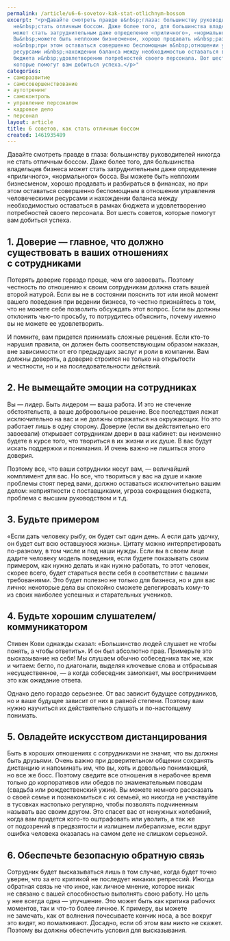 ```yaml
---
permalink: /article/u6-6-sovetov-kak-stat-otlichnym-bossom
excerpt: "<p>Давайте смотреть правде в&nbsp;глаза: большинству руководителей никогда
  не&nbsp;стать отличным боссом. Даже более того, для большинства владельцев бизнеса
  может стать затруднительным даже определение «приличного», «нормального» босса.
  Вы&nbsp;можете быть неплохим бизнесменом, хорошо продавать и&nbsp;разбираться в&nbsp;финансах,
  но&nbsp;при этом оставаться совершенно беспомощным в&nbsp;отношении управления человеческими
  ресурсами и&nbsp;нахождении баланса между необходимостью оставаться в&nbsp;рамках
  бюджета и&nbsp;удовлетворению потребностей своего персонала. Вот шесть советов,
  которые помогут вам добиться успеха.</p>"
categories:
- саморазвитие
- самосовершенствование
- аутотренинг
- самоконтроль
- управление персоналом
- кадровое дело
- персонал
layout: article
title: 6 советов, как стать отличным боссом
created: 1461935489
---
```

Давайте смотреть правде в глаза: большинству руководителей никогда не стать отличным боссом. Даже более того, для большинства владельцев бизнеса может стать затруднительным даже определение «приличного», «нормального» босса. Вы можете быть неплохим бизнесменом, хорошо продавать и разбираться в финансах, но при этом оставаться совершенно беспомощным в отношении управления человеческими ресурсами и нахождении баланса между необходимостью оставаться в рамках бюджета и удовлетворению потребностей своего персонала. Вот шесть советов, которые помогут вам добиться успеха.

## 1. Доверие — главное, что должно существовать в ваших отношениях с сотрудниками ##

Потерять доверие гораздо проще, чем его завоевать. Поэтому честность по отношению к своим сотрудникам должна стать вашей второй натурой. Если вы не в состоянии пояснить тот или иной момент вашего поведения при ведении бизнеса, то честно признайтесь в том, что не можете себе позволить обсуждать этот вопрос. Если вы должны отклонить чью-то просьбу, то потрудитесь объяснить, почему именно вы не можете ее удовлетворить.

И помните, вам придется принимать сложные решения. Если кто-то нарушил правила, он должен быть соответствующим образом наказан, вне зависимости от его предыдущих заслуг и роли в компании. Вам должны доверять, а доверие строится не только на открытости и честности, но и на последовательности действий.

## 2. Не вымещайте эмоции на сотрудниках ##

Вы — лидер. Быть лидером — ваша работа. И это не стечение обстоятельств, а ваше добровольное решение. Все последствия лежат исключительно на вас и не должны отражаться на окружающих. Но это работает лишь в одну сторону. Доверие (если вы действительно его завоевали) открывает сотрудникам двери в ваш кабинет: вы неизменно будете в курсе того, что твориться в их жизни и их душе. В вас будут искать поддержки и понимания. И очень важно не лишиться этого доверия.

Поэтому все, что ваши сотрудники несут вам, — величайший комплимент для вас. Но все, что твориться у вас на душе и какие проблемы стоят перед вами, должно оставаться исключительно вашим делом: неприятности с поставщиками, угроза сокращения бюджета, проблема с высшим руководством и т.д.

## 3. Будьте примером ##

«Если дать человеку рыбу, он будет сыт один день. А если дать удочку, он будет сыт всю оставшуюся жизнь». Цитату можно интерпретировать по-разному, в том числе и под наши нужды. Если вы в своем лице дадите человеку модель поведения, если будете показывать своим примером, как нужно делать и как нужно работать, то этот человек, скорее всего, будет стараться вести себя в соответствии с вашими требованиями. Это будет полезно не только для бизнеса, но и для вас лично: некоторые дела вы спокойно сможете делегировать кому-то из своих наиболее успешных и старательных учеников.

## 4. Будьте хорошим слушателем/коммуникатором ##

Стивен Кови однажды сказал: «Большинство людей слушает не чтобы понять, а чтобы ответить». И он был абсолютно прав. Примерьте это высказывание на себя! Мы слушаем обычно собеседника так же, как и читаем: бегло, по диагонали, выделяя ключевые слова и отбрасывая несущественное, — а когда собеседник замолкает, мы воспринимаем это как ожидание ответа.

Однако дело гораздо серьезнее. От вас зависит будущее сотрудников, но и ваше будущее зависит от них в равной степени. Поэтому вам нужно научиться их действительно слушать и по-настоящему понимать.

## 5. Овладейте искусством дистанцирования ##

Быть в хороших отношениях с сотрудниками не значит, что вы должны быть друзьями. Очень важно при доверительном общении сохранять дистанцию и напоминать им, что вы, хоть и довольно понимающий, но все же босс. Поэтому сведите все отношения в нерабочее время только до корпоративов или обедов по знаменательным поводам (свадьба или рождественский ужин). Вы можете немного рассказать о своей семье и познакомиться с их семьей, но никогда не участвуйте в тусовках настолько регулярно, чтобы позволять подчиненным называть вас своим другом. Это спасет вас от ненужных колебаний, когда вам придется кого-то оштрафовать или уволить, а так же от подозрений в предвзятости и излишнем либерализме, если вдруг ошибка человека оказалась на самом деле не слишком серьезной.

## 6. Обеспечьте безопасную обратную связь ##

Сотрудник будет высказываться лишь в том случае, когда будет точно уверен, что за его критикой не последует никаких репрессий. Иногда обратная связь не что иное, как личное мнение, которое никак не связано с вашей способностью выполнять свою работу. Но цель у нее всегда одна — улучшение. Это может быть как критика рабочих моментов, так и что-то более личное. К примеру, вы можете не замечать, как от волнения почесываете кончик носа, а все вокруг это видят, но помалкивают. Досадно, если об этом вам никто не скажет. Поэтому вы должны обеспечить условия для высказывания.
